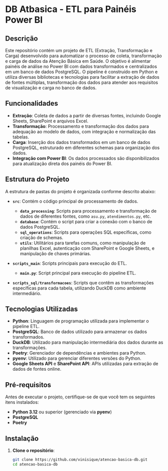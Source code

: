 # DB Atbasica - ETL para Painéis Power BI

## Descrição

Este repositório contém um projeto de ETL (Extração, Transformação e Carga) desenvolvido para automatizar o processo de coleta, transformação e carga de dados da Atenção Básica em Saúde. O objetivo é alimentar painéis de análise no Power BI com dados transformados e centralizados em um banco de dados PostgreSQL. O pipeline é construído em Python e utiliza diversas bibliotecas e tecnologias para facilitar a extração de dados de fontes múltiplas, transformação dos dados para atender aos requisitos de visualização e carga no banco de dados.

## Funcionalidades

- **Extração**: Coleta de dados a partir de diversas fontes, incluindo Google Sheets, SharePoint e arquivos Excel.
- **Transformação**: Processamento e transformação dos dados para adequação ao modelo de dados, com integração e normalização das tabelas.
- **Carga**: Inserção dos dados transformados em um banco de dados PostgreSQL, estruturado em diferentes schemas para organização dos dados.
- **Integração com Power BI**: Os dados processados são disponibilizados para atualização direta dos painéis do Power BI.

## Estrutura do Projeto

A estrutura de pastas do projeto é organizada conforme descrito abaixo:

- **`src`**: Contém o código principal de processamento de dados.
  - **`data_processing`**: Scripts para processamento e transformação de dados de diferentes fontes, como `asu.py`, `atendimentos.py`, etc.
  - **`database`**: Contém o script para criar a conexão com o banco de dados PostgreSQL.
  - **`sql_operations`**: Scripts para operações SQL específicas, como criação de schemas.
  - **`utils`**: Utilitários para tarefas comuns, como manipulação de planilhas Excel, autenticação com SharePoint e Google Sheets, e manipulação de chaves primárias.

- **`scripts_main`**: Scripts principais para execução do ETL.
  - **`main.py`**: Script principal para execução do pipeline ETL.
  
- **`scripts_sql/transformacoes`**: Scripts que contêm as transformações específicas para cada tabela, utilizando DuckDB como ambiente intermediário.

## Tecnologias Utilizadas

- **Python**: Linguagem de programação utilizada para implementar o pipeline ETL.
- **PostgreSQL**: Banco de dados utilizado para armazenar os dados transformados.
- **DuckDB**: Utilizado para manipulação intermediária dos dados durante as transformações.
- **Poetry**: Gerenciador de dependências e ambientes para Python.
- **pyenv**: Utilizado para gerenciar diferentes versões do Python.
- **Google Sheets API** e **SharePoint API**: APIs utilizadas para extração de dados de fontes online.

## Pré-requisitos

Antes de executar o projeto, certifique-se de que você tem os seguintes itens instalados:

- **Python 3.12** ou superior (gerenciado via **pyenv**)
- **PostgreSQL**
- **Poetry**

## Instalação

1. **Clone o repositório**:

   ```bash
   git clone https://github.com/vinisique/atencao-basica-db.git
   cd atencao-basica-db
